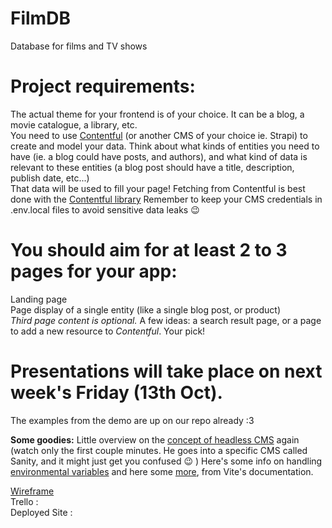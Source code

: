 # FilmDB

Database for films and TV shows

# Project requirements:

The actual theme for your frontend is of your choice. It can be a blog, a movie catalogue, a library, etc.<br>
You need to use [Contentful](https://www.contentful.com/) (or another CMS of your choice ie. Strapi) to create and model your data. Think about what kinds of entities you need to have (ie. a blog could have posts, and authors), and what kind of data is relevant to these entities (a blog post should have a title, description, publish date, etc...)<br>
That data will be used to fill your page! Fetching from Contentful is best done with the [Contentful library](https://www.npmjs.com/package/contentful)
Remember to keep your CMS credentials in .env.local files to avoid sensitive data leaks 😉
<br>

# You should aim for at least 2 to 3 pages for your app:

Landing page<br>
Page display of a single entity (like a single blog post, or product)<br>
_Third page content is optional._ A few ideas: a search result page, or a page to add a new resource to _Contentful_. Your pick!<br>

# Presentations will take place on next week's **Friday (13th Oct).**

The examples from the demo are up on our repo already :3

**Some goodies:**
Little overview on the [concept of headless CMS](https://www.youtube.com/watch?v=c_8cplBi_gE) again (watch only the first couple minutes. He goes into a specific CMS called Sanity, and it might just get you confused 😉 )
Here's some info on handling [environmental variables](https://vitejs.dev/guide/env-and-mode.html) and here some [more](https://vitejs.dev/guide/env-and-mode.html#env-files), from Vite's documentation.

[Wireframe](https://www.canva.com/design/DAFwTpaNxXw/nqzQmUge-3ZLV9eQj4bveA/edit)<br>
Trello :<br>
Deployed Site :<br>
